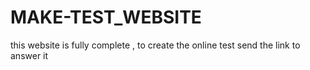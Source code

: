 # MAKE-TEST_WEBSITE
this website is fully complete , to create the online test send the link to answer it 
